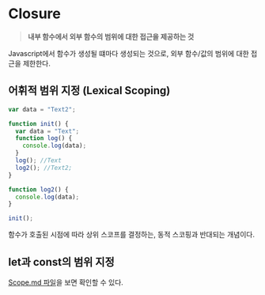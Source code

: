 # Closure

> **내부 함수에서 외부 함수의 범위에 대한 접근을 제공하는 것**

Javascript에서 함수가 생성될 떄마다 생성되는 것으로, 외부 함수/값의 범위에 대한 접근을 제한한다.

## 어휘적 범위 지정 (Lexical Scoping)

```js
var data = "Text2";

function init() {
  var data = "Text";
  function log() {
    console.log(data);
  }
  log(); //Text
  log2(); //Text2;
}

function log2() {
  console.log(data);
}

init();
```

함수가 호출된 시점에 따라 상위 스코프를 결정하는, 동적 스코핑과 반대되는 개념이다.

## let과 const의 범위 지정

[Scope.md 파일](https://github.com/six-standard/TIL/blob/main/Language/JavaScript/Logic/Scope.md)을 보면 확인할 수 있다.
